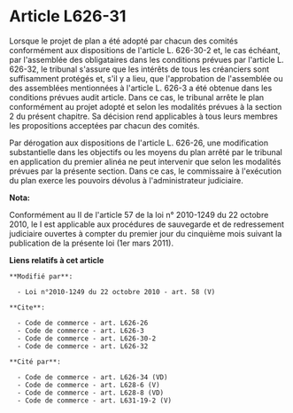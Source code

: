 # Article L626-31

Lorsque le projet de plan a été adopté par chacun des comités conformément aux dispositions de l'article L. 626-30-2 et, le
cas échéant, par l'assemblée des obligataires dans les conditions prévues par l'article L. 626-32, le tribunal s'assure que
les intérêts de tous les créanciers sont suffisamment protégés et, s'il y a lieu, que l'approbation de l'assemblée ou des
assemblées mentionnées à l'article L. 626-3 a été obtenue dans les conditions prévues audit article. Dans ce cas, le tribunal
arrête le plan conformément au projet adopté et selon les modalités prévues à la section 2 du présent chapitre. Sa décision
rend applicables à tous leurs membres les propositions acceptées par chacun des comités.

Par dérogation aux dispositions de l'article L. 626-26, une modification substantielle dans les objectifs ou les moyens du
plan arrêté par le tribunal en application du premier alinéa ne peut intervenir que selon les modalités prévues par la
présente section. Dans ce cas, le commissaire à l'exécution du plan exerce les pouvoirs dévolus à l'administrateur
judiciaire.

**Nota:**

Conformément au II de l'article 57 de la loi n° 2010-1249 du 22 octobre 2010, le I est applicable aux procédures de
sauvegarde et de redressement judiciaire ouvertes à compter du premier jour du cinquième mois suivant la publication de la
présente loi (1er mars 2011).

**Liens relatifs à cet article**

	**Modifié par**:

	  - Loi n°2010-1249 du 22 octobre 2010 - art. 58 (V)

	**Cite**:

	  - Code de commerce - art. L626-26
	  - Code de commerce - art. L626-3
	  - Code de commerce - art. L626-30-2
	  - Code de commerce - art. L626-32

	**Cité par**:

	  - Code de commerce - art. L626-34 (VD)
	  - Code de commerce - art. L628-6 (V)
	  - Code de commerce - art. L628-8 (VD)
	  - Code de commerce - art. L631-19-2 (V)
